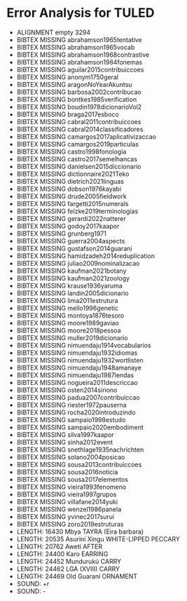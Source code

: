 # Error Analysis for TULED
* ALIGNMENT empty 3294
* BIBTEX MISSING abrahamson1965tentative
* BIBTEX MISSING abrahamson1965vocab
* BIBTEX MISSING abrahamson1968contrastive
* BIBTEX MISSING abrahamson1984fonemas
* BIBTEX MISSING aguilar2015contribuiccoes
* BIBTEX MISSING anonym1750geral
* BIBTEX MISSING aragonNoYearAkuntsu
* BIBTEX MISSING barbosa2002contribucao
* BIBTEX MISSING bontkes1985verification
* BIBTEX MISSING boudin1978dicionarioVol2
* BIBTEX MISSING braga2017esboco
* BIBTEX MISSING cabral2011contribuiccoes
* BIBTEX MISSING cabral2014classificadores
* BIBTEX MISSING camargos2017aplicativizaccao
* BIBTEX MISSING camargos2019particulas
* BIBTEX MISSING castro1998fonologia
* BIBTEX MISSING castro2017semelhancas
* BIBTEX MISSING danielsen2015diccionario
* BIBTEX MISSING dictionnaire2021Teko
* BIBTEX MISSING dietrich2021linguas
* BIBTEX MISSING dobson1976kayabi
* BIBTEX MISSING drude2005fieldwork
* BIBTEX MISSING fargetti2015numerals
* BIBTEX MISSING felzke2019terminologias
* BIBTEX MISSING gerardi2022natterer
* BIBTEX MISSING godoy2017kaapor
* BIBTEX MISSING grunberg1971
* BIBTEX MISSING guerra2004aspects
* BIBTEX MISSING gustafson2014guarani
* BIBTEX MISSING hamidzadeh2014reduplication
* BIBTEX MISSING juliao2009nominalizacao
* BIBTEX MISSING kaufman2021botany
* BIBTEX MISSING kaufman2021zoology
* BIBTEX MISSING krause1936yaruma
* BIBTEX MISSING landin2005dicionario
* BIBTEX MISSING lima2011estrutura
* BIBTEX MISSING mello1996genetic
* BIBTEX MISSING montoya1876tesoro
* BIBTEX MISSING moore1989gaviao
* BIBTEX MISSING moore2018pessoa
* BIBTEX MISSING muller2019dicionario
* BIBTEX MISSING nimuendaju1914vocabularios
* BIBTEX MISSING nimuendaju1932idiomas
* BIBTEX MISSING nimuendaju1932wortlisten
* BIBTEX MISSING nimuendaju1948amanaye
* BIBTEX MISSING nimuendaju1987lendas
* BIBTEX MISSING nogueira2011descriccao
* BIBTEX MISSING osten2014siriono
* BIBTEX MISSING padua2007contribuiccao
* BIBTEX MISSING riester1972pauserna
* BIBTEX MISSING rocha2020introduzindo
* BIBTEX MISSING sampaio1998estudo
* BIBTEX MISSING sampaio2020embodiment
* BIBTEX MISSING silva1997kaapor
* BIBTEX MISSING sinha2012event
* BIBTEX MISSING snethlage1935nachrichten
* BIBTEX MISSING solano2004posicao
* BIBTEX MISSING sousa2013contribuiccoes
* BIBTEX MISSING sousa2016noticia
* BIBTEX MISSING sousa2017elementos
* BIBTEX MISSING vieira1993fenomeno
* BIBTEX MISSING vieira1997grupos
* BIBTEX MISSING villafane2014yuki
* BIBTEX MISSING wenzel1986panela
* BIBTEX MISSING yvinec2017surui
* BIBTEX MISSING zoro2019estruturas
* LENGTH: 16430 Mbya TAYRA (Eira barbara)
* LENGTH: 20535 Asuriní Xingu WHITE-LIPPED PECCARY
* LENGTH: 20762 Awetí AFTER
* LENGTH: 24400 Karo EARRING
* LENGTH: 24452 Mundurukú CARRY
* LENGTH: 24462 LGA (XVIII) CARRY
* LENGTH: 24469 Old Guaraní ORNAMENT
* SOUND: +r
* SOUND: -

